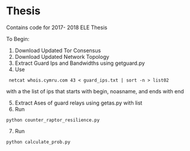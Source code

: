 # Thesis
Contains code for 2017- 2018 ELE Thesis 

To Begin:
1. Download Updated Tor Consensus 
2. Download Updated Network Topology 
3. Extract Guard Ips and Bandwidths using getguard.py
4. Use 
```
 netcat whois.cymru.com 43 < guard_ips.txt | sort -n > list02
 ```
 with a the list of ips that starts with begin, noasname, and ends with end

5. Extract Ases of guard relays using getas.py with list 
6. Run 
```
python counter_raptor_resilience.py
```
7. Run 
```
python calculate_prob.py
```


